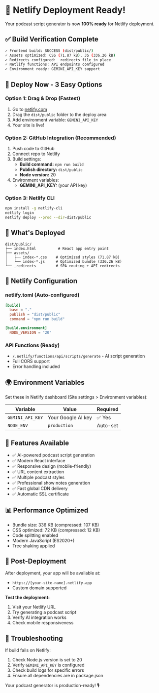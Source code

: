 # 🚀 Netlify Deployment Ready!

Your podcast script generator is now **100% ready** for Netlify deployment.

## ✅ Build Verification Complete

```bash
✓ Frontend build: SUCCESS (dist/public/)
✓ Assets optimized: CSS (71.87 kB), JS (336.26 kB)  
✓ Redirects configured: _redirects file in place
✓ Netlify functions: API endpoints configured
✓ Environment ready: GEMINI_API_KEY support
```

## 🎯 Deploy Now - 3 Easy Options

### Option 1: Drag & Drop (Fastest)
1. Go to [netlify.com](https://netlify.com)
2. Drag the `dist/public` folder to the deploy area
3. Add environment variable: `GEMINI_API_KEY`
4. Your site is live!

### Option 2: GitHub Integration (Recommended)
1. Push code to GitHub
2. Connect repo to Netlify
3. Build settings:
   - **Build command:** `npm run build`
   - **Publish directory:** `dist/public`
   - **Node version:** 20
4. Environment variables:
   - **GEMINI_API_KEY:** (your API key)

### Option 3: Netlify CLI
```bash
npm install -g netlify-cli
netlify login
netlify deploy --prod --dir=dist/public
```

## 📁 What's Deployed

```
dist/public/
├── index.html          # React app entry point
├── assets/
│   ├── index-*.css    # Optimized styles (71.87 kB)
│   └── index-*.js     # Optimized bundle (336.26 kB)
└── _redirects         # SPA routing + API redirects
```

## 🔧 Netlify Configuration

### netlify.toml (Auto-configured)
```toml
[build]
  base = "."
  publish = "dist/public"
  command = "npm run build"

[build.environment]
  NODE_VERSION = "20"
```

### API Functions (Ready)
- `/.netlify/functions/api/scripts/generate` - AI script generation
- Full CORS support
- Error handling included

## 🌍 Environment Variables

Set these in Netlify dashboard (Site settings > Environment variables):

| Variable | Value | Required |
|----------|--------|----------|
| `GEMINI_API_KEY` | Your Google AI key | ✅ Yes |
| `NODE_ENV` | `production` | Auto-set |

## 🎉 Features Available

- ✅ AI-powered podcast script generation
- ✅ Modern React interface
- ✅ Responsive design (mobile-friendly)
- ✅ URL content extraction
- ✅ Multiple podcast styles
- ✅ Professional show notes generation
- ✅ Fast global CDN delivery
- ✅ Automatic SSL certificate

## 📊 Performance Optimized

- Bundle size: 336 KB (compressed: 107 KB)
- CSS optimized: 72 KB (compressed: 12 KB)
- Code splitting enabled
- Modern JavaScript (ES2020+)
- Tree shaking applied

## 🔗 Post-Deployment

After deployment, your app will be available at:
- `https://[your-site-name].netlify.app`
- Custom domain supported

**Test the deployment:**
1. Visit your Netlify URL
2. Try generating a podcast script
3. Verify AI integration works
4. Check mobile responsiveness

## 🚨 Troubleshooting

If build fails on Netlify:
1. Check Node.js version is set to 20
2. Verify `GEMINI_API_KEY` is configured
3. Check build logs for specific errors
4. Ensure all dependencies are in package.json

Your podcast generator is production-ready! 🎙️